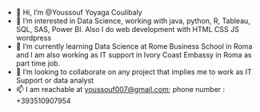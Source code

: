 - 👋 Hi, I’m @Youssouf Yoyaga Coulibaly
- 👀 I’m interested in Data Science, working with java, python, R, Tableau, SQL, SAS, Power BI. Also I do web development with HTML CSS JS wordpress
- 🌱 I’m currently learning Data Science at Rome Business School in Roma and I am also working as IT support in Ivory Coast Embassy in Roma as part time job.
- 💞️ I’m looking to collaborate on any project that implies me to work as IT Support or data analyst
- 📫 I am reachable at youssouf007@gmail.com; phone number : +393510907954

<!---
Youssouf16/Youssouf16 is a ✨ special ✨ repository because its `README.md` (this file) appears on your GitHub profile.
You can click the Preview link to take a look at your changes.
--->
